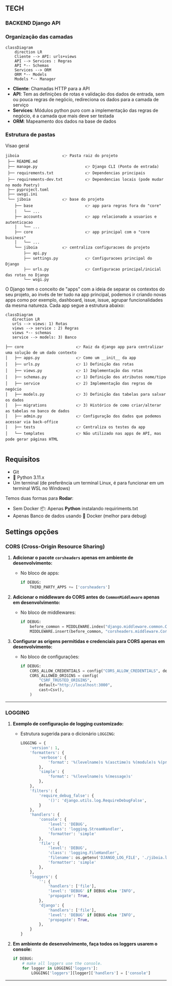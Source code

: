 
## TECH 
### BACKEND Django API

### Organização das camadas

```mermaid
classDiagram
    direction LR
    Cliente --> API: urls+views
    API --> Services : Regras
    API *-- Schemas
    Services --> ORM
    ORM *-- Models
    Models *-- Manager
```

- **Cliente**: Chamadas HTTP para a API
- **API**: Tem as definições de rotas e validação dos dados de entrada, sem ou pouca regras de negócio, redireciona os dados para a camada de serviço
- **Services**: Módulos python puro com a implementação das regras de negócio, é a camada que mais deve ser testada
- **ORM**: Mapeamento dos dados na base de dados


### Estrutura de pastas

Visao geral

```shell
jiboia                   👉 Pasta raiz do projeto
 ├── README.md
 ├── manage.py                     👉 Django CLI (Ponto de entrada)
 ├── requirements.txt              👉 Dependencias principais
 ├── requirements-dev.txt          👉 Dependencias locais (pode mudar no modo Poetry)
 ├── pyproject.toml
 ├── uwsgi.ini
 └── jiboia              👉 base do projeto
    ├── base                       👉 app para regras fora do "core"
    │   └── ...
    ├── accounts                   👉 app relacionado a usuarios e autenticacao
    │   └── ...
    ├── core                       👉 app principal com o "core business" 
    │   └── ...
    └── jiboia           👉 centraliza configuracoes do projeto
        ├── api.py
        ├── settings.py            👉 Configuracoes principal do Django
        ├── urls.py                👉 Configuracao principal/inicial das rotas no Django
        └── wsgi.py
```

O Django tem o conceito de "apps" com a ideia de separar os contextos do seu projeto, ao invés de ter tudo na app principal, podemos ir criando novas apps como por exemplo, dashboard, issue, issue,  agrupar funcionalidades da mesma natureza. Cada app segue a estrutura abaixo: 

```mermaid
classDiagram
   direction LR
   urls --> views: 1) Rotas
   views --> service : 2) Regras
   views *-- schemas
   service --> models: 3) Banco
```

```shell
├── core                       👉 Raiz da django app para centralizar uma solução de um dado contexto
│   ├── apps.py                👉 Como um __init__ da app
│   ├── urls.py                👉 1) Definição das rotas
│   ├── views.py               👉 1) Implementação das rotas
│   ├── schemas.py             👉 1) Definição dos atributos nome/tipo 
│   ├── service                👉 2) Implementação das regras de negócio
│   ├── models.py              👉 3) Definição das tabelas para salvar os dados
│   ├── migrations             👉 3) Histórico de como criar/alterar as tabelas no banco de dados
│   ├── admin.py               👉 Configuração dos dados que podemos acessar via back-office
│   ├── tests                  👉 Centraliza os testes da app
│   └── templates              👉 Não utilizado nas apps de API, mas pode gerar páginas HTML


```

## Requisitos

- Git
- 🐍 Python 3.11.x 
- Um terminal (de preferência um terminal Linux, é para funcionar em um terminal WSL no Windows)

Temos duas formas para **Rodar**:
- Sem Docker 📦: Apenas **Python** instalando requiriments.txt
- Apenas Banco de dados usando 🐋 Docker (melhor para debug)

## Settings opções


### CORS (Cross-Origin Resource Sharing)

1. **Adicionar o pacote `corsheaders` apenas em ambiente de desenvolvimento:**
   - No bloco de apps:
     ```python
     if DEBUG:
         THIRD_PARTY_APPS += ['corsheaders']
     ```

2. **Adicionar o middleware do CORS antes do `CommonMiddleware` apenas em desenvolvimento:**
   - No bloco de middlewares:
     ```python
     if DEBUG:
         before_common = MIDDLEWARE.index("django.middleware.common.CommonMiddleware")
         MIDDLEWARE.insert(before_common, "corsheaders.middleware.CorsMiddleware")
     ```

3. **Configurar as origens permitidas e credenciais para CORS apenas em desenvolvimento:**
   - No bloco de configurações:
     ```python
     if DEBUG:
         CORS_ALLOW_CREDENTIALS = config("CORS_ALLOW_CREDENTIALS", default=False, cast=bool)
         CORS_ALLOWED_ORIGINS = config(
             "CSRF_TRUSTED_ORIGINS",
             default="http://localhost:3000",
             cast=Csv(),
         )
     ```

---

### LOGGING

1. **Exemplo de configuração de logging customizado:**
   - Estrutura sugerida para o dicionário `LOGGING`:
     ```python
     LOGGING = {
         'version': 1,
         'formatters': {
             'verbose': {
                 'format': '%(levelname)s %(asctime)s %(module)s %(process)d %(thread)d %(message)s'
             },
             'simple': {
                 'format': '%(levelname)s %(message)s'
             },
         },
         'filters': {
             'require_debug_false': {
                 '()': 'django.utils.log.RequireDebugFalse',
             }
         },
         'handlers': {
             'console': {
                 'level': 'DEBUG',
                 'class': 'logging.StreamHandler',
                 'formatter': 'simple'
             },
             'file': {
                 'level': 'DEBUG',
                 'class': 'logging.FileHandler',
                 'filename': os.getenv('DJANGO_LOG_FILE', './jiboia.log'),
                 'formatter': 'simple'
             },
         },
         'loggers': {
             '': {
                 'handlers': ['file'],
                 'level': 'DEBUG' if DEBUG else 'INFO',
                 'propagate': True,
             },
             'django': {
                 'handlers': ['file'],
                 'level': 'DEBUG' if DEBUG else 'INFO',
                 'propagate': True,
             },
         }
     }
     ```

2. **Em ambiente de desenvolvimento, faça todos os loggers usarem o console:**
   ```python
   if DEBUG:
       # make all loggers use the console.
       for logger in LOGGING['loggers']:
           LOGGING['loggers'][logger]['handlers'] = ['console']
   ```

---

